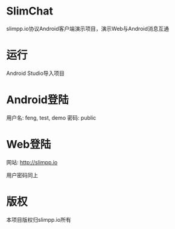SlimChat
=======

slimpp.io协议Android客户端演示项目，演示Web与Android消息互通

运行
====

Android Studio导入项目

Android登陆
==========

用户名: feng, test, demo
密码: public

Web登陆
======

网站: http://slimpp.io

用户密码同上

版权
===

本项目版权归slimpp.io所有






